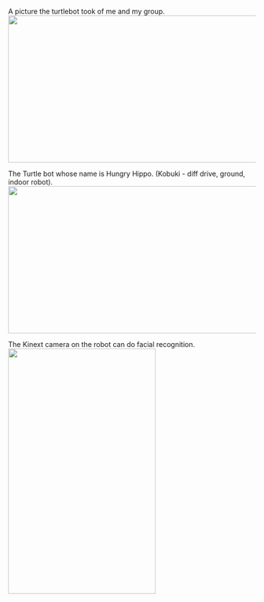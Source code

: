 A picture the turtlebot took of me and my group.
<img height="300" src="/Users/fardeen/Documents/FardeenOpenSource/TurtleBotGTE/rvizGroupPic.jpeg" width="600"/>

The Turtle bot whose name is Hungry Hippo. (Kobuki - diff drive, ground, indoor robot).
<img height="300" src="/Users/fardeen/Documents/FardeenOpenSource/TurtleBotGTE/turtlebot2.jpg" width="540"/>

The Kinext camera on the robot can do facial recognition. \
<img height="500" src="/Users/fardeen/Documents/FardeenOpenSource/TurtleBotGTE/faceRecognitionDemo.jpeg" width="300"/>
